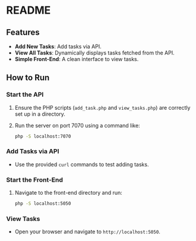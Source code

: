 # README

## Features

- **Add New Tasks**: Add tasks via API.
- **View All Tasks**: Dynamically displays tasks fetched from the API.
- **Simple Front-End**: A clean interface to view tasks.

## How to Run

### Start the API

1. Ensure the PHP scripts (`add_task.php` and `view_tasks.php`) are correctly set up in a directory.
2. Run the server on port 7070 using a command like:

    ```bash
    php -S localhost:7070
    ```

### Add Tasks via API

- Use the provided `curl` commands to test adding tasks.

### Start the Front-End

1. Navigate to the front-end directory and run:

    ```bash
    php -S localhost:5050
    ```

### View Tasks

- Open your browser and navigate to `http://localhost:5050`.